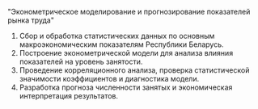 "Эконометрическое моделирование и прогнозирование показателей рынка труда"
 1. Сбор и обработка статистических данных по основным макроэкономическим показателям Республики Беларусь.
 2. Построение эконометрической модели для анализа влияния показателей на уровень занятости.
 3. Проведение корреляционного анализа, проверка статистической значимости коэффициентов и диагностика модели.
 4. Разработка прогноза численности занятых и экономическая интерпретация результатов.
